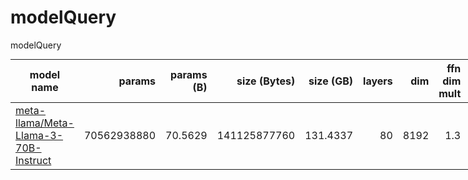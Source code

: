 # modelQuery
modelQuery


<style>
.yokonaga table {
	  width: 200%;
	  margin: auto;
}
</style>


<div class="yokonaga">

| model name | params | params (B) | size (Bytes) | size (GB) | layers | dim | ffn dim mult| mult of |heads | kv heads | norm eps | vocab size | rope theta |
| ---------- | ------: | ----------: | ------------: | ---------: | ------: | ---: | -----------: | -------: | ----: | --------: | --------: | ----------: | ----------: |
| [meta-llama/Meta-Llama-3-70B-Instruct](https://huggingface.co/meta-llama/Meta-Llama-3-70B-Instruct) | 70562938880 | 70.5629 | 141125877760 | 131.4337 | 80 | 8192 | 1.3 | 4096 | 64 | 8 | 1e-05 | 128256 | 500000.0 |

</div>